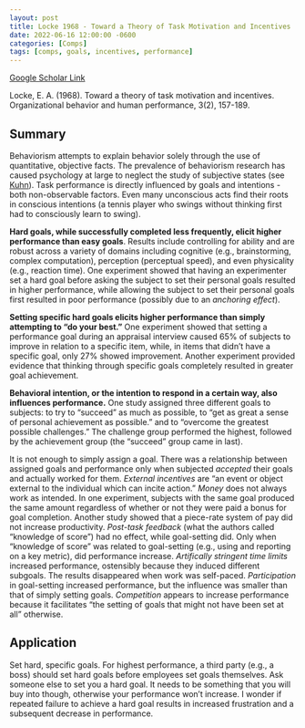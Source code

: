 ```yaml
---
layout: post
title: Locke 1968 - Toward a Theory of Task Motivation and Incentives
date: 2022-06-16 12:00:00 -0600
categories: [Comps]
tags: [comps, goals, incentives, performance]
---
```

[Google Scholar Link](https://scholar.google.com/scholar?hl=en&as_sdt=0%2C45&q=Toward+a+theory+of+task+motivation+and+incentives&btnG=)

Locke, E. A. (1968). Toward a theory of task motivation and incentives. Organizational behavior and human performance, 3(2), 157-189.

## Summary
Behaviorism attempts to explain behavior solely through the use of quantitative, objective facts.  The prevalence of behaviorism research has caused psychology at large to neglect the study of subjective states (see [Kuhn](todo:link)).  Task performance is directly influenced by goals and intentions - both non-observable factors.  Even many unconscious acts find their roots in conscious intentions (a tennis player who swings without thinking first had to consciously learn to swing).

**Hard goals, while successfully completed less frequently, elicit higher performance than easy goals**.  Results include controlling for ability and are robust across a variety of domains including cognitive (e.g., brainstorming, complex computation), perception (perceptual speed), and even physicality (e.g., reaction time).  One experiment showed that having an experimenter set a hard goal before asking the subject to set their personal goals resulted in higher performance, while allowing the subject to set their personal goals first resulted in poor performance (possibly due to an _anchoring effect_).

**Setting specific hard goals elicits higher performance than simply attempting to “do your best.”** One experiment showed that setting a performance goal during an appraisal interview caused 65% of subjects to improve in relation to a specific item, while, in items that didn’t have a specific goal, only 27% showed improvement.  Another experiment provided evidence that thinking through specific goals completely resulted in greater goal achievement.

**Behavioral intention, or the intention to respond in a certain way, also influences performance.**  One study assigned three different goals to subjects: to try to “succeed” as much as possible, to “get as great a sense of personal achievement as possible.” and to “overcome the greatest possible challenges.”  The challenge group performed the highest, followed by the achievement group (the “succeed” group came in last).

It is not enough to simply assign a goal.  There was a relationship between assigned goals and performance only when subjected _accepted_ their goals and actually worked for them.  _External incentives_ are “an event or object external to the individual which can incite action.”  _Money_ does not always work as intended.  In one experiment, subjects with the same goal produced the same amount regardless of whether or not they were paid a bonus for goal completion.  Another study showed that a piece-rate system of pay did not increase productivity.  _Post-task feedback_ (what the authors called “knowledge of score”) had no effect, while goal-setting did.  Only when “knowledge of score” was related to goal-setting (e.g., using and reporting on a key metric), did performance increase.  _Artifically stringent time limits_ increased performance, ostensibly because they induced different subgoals.  The results disappeared when work was self-paced.  _Participation_ in goal-setting increased performance, but the influence was smaller than that of simply setting goals.  _Competition_ appears to increase performance because it facilitates “the setting of goals that might not have been set at all” otherwise.

## Application
Set hard, specific goals.  For highest performance, a third party (e.g., a boss) should set hard goals before employees set goals themselves.  Ask someone else to set you a hard goal.  It needs to be something that you will buy into though, otherwise your performance won’t increase.  I wonder if repeated failure to achieve a hard goal results in increased frustration and a subsequent decrease in performance.